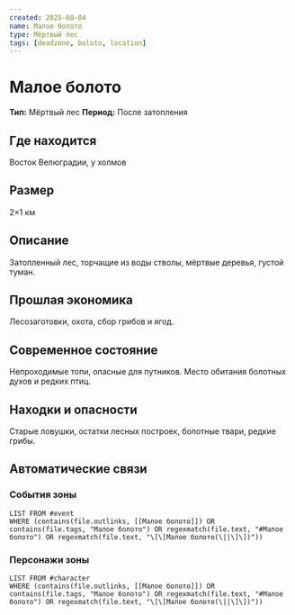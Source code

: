 ```yaml
---
created: 2025-08-04
name: Малое болото
type: Мёртвый лес
tags: [deadzone, boloto, location]
---
```


# Малое болото

**Тип:** Мёртвый лес
**Период:** После затопления

## Где находится
Восток Велюградии, у холмов

## Размер
2×1 км

## Описание
Затопленный лес, торчащие из воды стволы, мёртвые деревья, густой туман.

## Прошлая экономика
Лесозаготовки, охота, сбор грибов и ягод.

## Современное состояние
Непроходимые топи, опасные для путников. Место обитания болотных духов и редких птиц.

## Находки и опасности
Старые ловушки, остатки лесных построек, болотные твари, редкие грибы.

## Автоматические связи
### События зоны
```dataview
LIST FROM #event
WHERE (contains(file.outlinks, [[Малое болото]]) OR contains(file.tags, "Малое болото") OR regexmatch(file.text, "#Малое болото") OR regexmatch(file.text, "\[\[Малое болото(\||\]\])"))
```

### Персонажи зоны
```dataview
LIST FROM #character
WHERE (contains(file.outlinks, [[Малое болото]]) OR contains(file.tags, "Малое болото") OR regexmatch(file.text, "#Малое болото") OR regexmatch(file.text, "\[\[Малое болото(\||\]\])"))
```